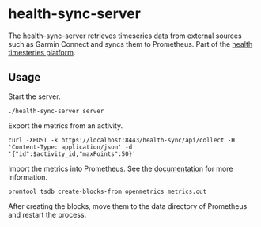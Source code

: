 # health-sync-server
The health-sync-server retrieves timeseries data from external sources such as Garmin Connect and syncs them to Prometheus. Part of the [health timesteries platform](https://github.com/najork/health-timeseries-platform).

## Usage

Start the server.

```
./health-sync-server server
```

Export the metrics from an activity.

```
curl -XPOST -k https://localhost:8443/health-sync/api/collect -H 'Content-Type: application/json' -d '{"id":$activity_id,"maxPoints":50}'
```

Import the metrics into Prometheus. See the [documentation](https://github.com/prometheus/prometheus/blob/v2.29.1/docs/storage.md#backfilling-from-openmetrics-format) for more information.

```
promtool tsdb create-blocks-from openmetrics metrics.out
```

After creating the blocks, move them to the data directory of Prometheus and restart the process.
